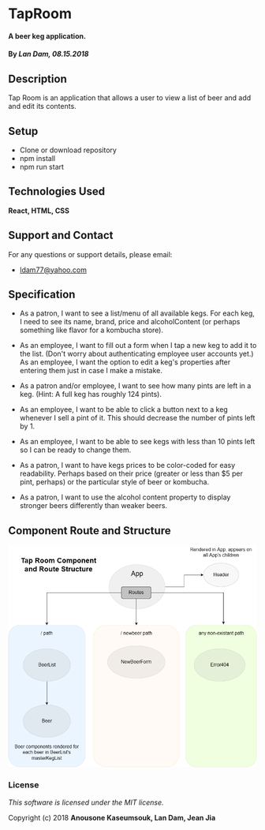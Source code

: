 # TapRoom

#### A beer keg application.

#### By _Lan Dam, 08.15.2018_

## Description

Tap Room is an application that allows a user to view a list of beer and add and edit its contents.

## Setup

  * Clone or download repository
  * npm install
  * npm run start

## Technologies Used

  **React, HTML, CSS**

## Support and Contact

For any questions or support details, please email:
  * ldam77@yahoo.com  


## Specification

* As a patron, I want to see a list/menu of all available kegs. For each keg, I need to see its name, brand, price and alcoholContent (or perhaps something like flavor for a kombucha store).

* As an employee, I want to fill out a form when I tap a new keg to add it to the list. (Don't worry about authenticating employee user accounts yet.)
As an employee, I want the option to edit a keg's properties after entering them just in case I make a mistake.

* As a patron and/or employee, I want to see how many pints are left in a keg. (Hint: A full keg has roughly 124 pints).

* As an employee, I want to be able to click a button next to a keg whenever I sell a pint of it. This should decrease the number of pints left by 1.

* As an employee, I want to be able to see kegs with less than 10 pints left so I can be ready to change them.

* As a patron, I want to have kegs prices to be color-coded for easy readability. Perhaps based on their price (greater or less than $5 per pint, perhaps) or the particular style of beer or kombucha.

* As a patron, I want to use the alcohol content property to display stronger beers differently than weaker beers.

## Component Route and Structure

![Component Route and Structure](component_structure.png)

### License

*This software is licensed under the MIT license.*

Copyright (c) 2018 **Anousone Kaseumsouk, Lan Dam, Jean Jia**
